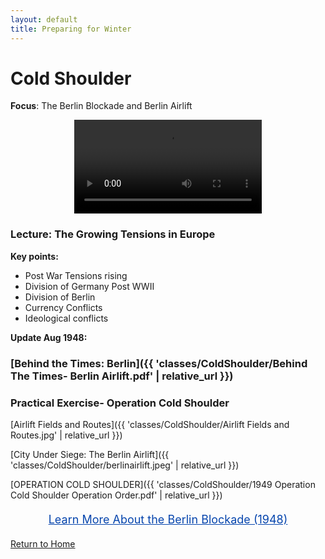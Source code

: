 ```yaml
---
layout: default
title: Preparing for Winter
---
```


# Cold Shoulder

**Focus**: The Berlin Blockade and Berlin Airlift

<div style="text-align: center;">
  <video controls style="max-width: 80%; height: auto;">
    <source src="{{ '/classes/ColdShoulder/GERMANY The Berlin Blockade (1948).mp4' | relative_url }}" type="video/mp4">
    Your browser does not support the video tag. LOL
  </video>
</div>


### Lecture: The Growing Tensions in Europe

**Key points:**
- Post War Tensions rising
- Division of Germany Post WWII
- Division of Berlin
- Currency Conflicts
- Ideological conflicts

**Update Aug 1948:**  
### [Behind the Times: Berlin]({{ 'classes/ColdShoulder/Behind The Times- Berlin Airlift.pdf' | relative_url }})   

  

### Practical Exercise- Operation Cold Shoulder
[Airlift Fields and Routes]({{ 'classes/ColdShoulder/Airlift Fields and Routes.jpg' | relative_url }})    

[City Under Siege: The Berlin Airlift]({{ 'classes/ColdShoulder/berlinairlift.jpeg' | relative_url }})     

[OPERATION COLD SHOULDER]({{ 'classes/ColdShoulder/1949 Operation Cold Shoulder Operation Order.pdf' | relative_url }})    

<div style="text-align: center; margin: 20px;">
  <a href="https://branksome-asia.libguides.com/ss/earlycw/berlin" target="_blank" style="font-size: 18px; text-decoration: underline; color: #0645AD;">
    Learn More About the Berlin Blockade (1948)
  </a>
</div>    


[Return to Home](../)

